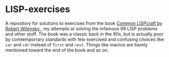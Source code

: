 # LISP-exercises
A repository for solutions to exercises from the  book <a href="https://www.amazon.com/Common-LISPcraft-Robert-Wilensky/dp/0393955443"> Common LISPcraft by Robert Wilensky </a>, my attempts at solving the infamous 99 LISP problems and other stuff. The book was a classic back in the 90s, but is actually poor by comtemporrary standards with few exercised and confusing choices like ```car``` and ```cdr```
instead of ```first``` and ```rest```. Things like macros are barely mentioned toward the end of the book and so on.
